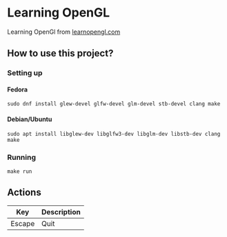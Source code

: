 # Learning OpenGL

Learning OpenGl from [learnopengl.com](https://learnopengl.com)

## How to use this project?

### Setting up

#### Fedora

```
sudo dnf install glew-devel glfw-devel glm-devel stb-devel clang make
```

#### Debian/Ubuntu

```
sudo apt install libglew-dev libglfw3-dev libglm-dev libstb-dev clang make
```

### Running

```
make run
```

## Actions

| Key         | Description |
| ----------- | ----------- |
| Escape      | Quit        |

